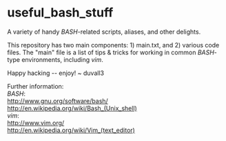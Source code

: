 # useful_bash_stuff
A variety of handy *BASH*-related scripts, aliases, and other delights.

This repository has two main components: 1) main.txt, and 2) various code files.
The "main" file is a list of tips & tricks for working in common *BASH*-type environments, including *vim*.

Happy hacking -- enjoy!
~ duvall3

Further information:  
*BASH*:   
http://www.gnu.org/software/bash/  
http://en.wikipedia.org/wiki/Bash_(Unix_shell)  
*vim*:  
http://www.vim.org/  
http://en.wikipedia.org/wiki/Vim_(text_editor)
